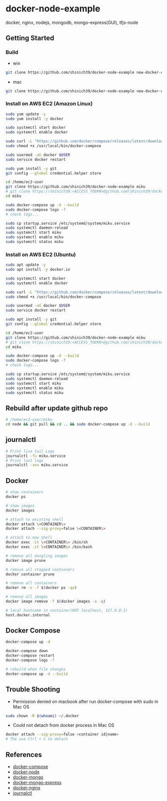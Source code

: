 # docker-node-example

docker, nginx, nodejs, mongodb, mongo-express(GUI), tfjs-node

## Getting Started

### Build

- win

```sh
git clone https://github.com/shinich39/docker-node-example new-docker-compose && cd new-docker-compose && rm -r -Force .git && cd ..
```

- mac

```sh
git clone https://github.com/shinich39/docker-node-example new-docker-compose && cd new-docker-compose && rm -rf .git && cd ..
```

### Install on AWS EC2 (Amazon Linux)

```sh
sudo yum update -y
sudo yum install -y docker

sudo systemctl start docker
sudo systemctl enable docker

sudo curl -L "https://github.com/docker/compose/releases/latest/download/docker-compose-$(uname -s)-$(uname -m)" -o /usr/local/bin/docker-compose
sudo chmod +x /usr/local/bin/docker-compose

sudo usermod -aG docker $USER
sudo service docker restart

sudo yum install -y git 
git config --global credential.helper store

cd /home/ec2-user
git clone https://github.com/shinich39/docker-node-example miku
# git clone https://shinich39:<ACCESS_TOEKN>@github.com/shinich39/docker-node-example.git miku
cd miku

sudo docker-compose up -d --build
sudo docker-compose logs -f
# check logs...

sudo cp startup.service /etc/systemd/system/miku.service
sudo systemctl daemon-reload
sudo systemctl start miku
sudo systemctl enable miku
sudo systemctl status miku
```

### Install on AWS EC2 (Ubuntu)

```sh
sudo apt update -y
sudo apt install -y docker.io

sudo systemctl start docker
sudo systemctl enable docker

sudo curl -L "https://github.com/docker/compose/releases/latest/download/docker-compose-$(uname -s)-$(uname -m)" -o /usr/local/bin/docker-compose
sudo chmod +x /usr/local/bin/docker-compose

sudo usermod -aG docker $USER
sudo service docker restart

sudo apt install -y git 
git config --global credential.helper store

cd /home/ec2-user
git clone https://github.com/shinich39/docker-node-example miku
# git clone https://shinich39:<ACCESS_TOEKN>@github.com/shinich39/docker-node-example.git miku
cd miku

sudo docker-compose up -d --build
sudo docker-compose logs -f
# check logs...

sudo cp startup.service /etc/systemd/system/miku.service
sudo systemctl daemon-reload
sudo systemctl start miku
sudo systemctl enable miku
sudo systemctl status miku
```

## Rebuild after update github repo

```sh
# /home/ec2-user/miku
cd node && git pull && cd .. && sudo docker-compose up -d --build
```

## journalctl

```sh 
# Print live tail Logs
journalctl -fu miku.service
# Print last logs
journalctl -xeu miku.service
```

## Docker

```sh
# show containers
docker ps

# show images
docker images

# attach to existing shell
docker attach \<CONTAINER\>
docker attach --sig-proxy=false \<CONTAINER\> 

# attach to new shell
docker exec -it \<CONTAINER\> /bin/sh
docker exec -it \<CONTAINER\> /bin/bash

# remove all dangling images 
docker image prune

# remove all stopped containers
docker container prune

# remove all containers
docker rm -v -f $(docker ps -qa)

# remove all images
docker image remove -f $(docker images -a -q)

# local hostname in container(NOT localhost, 127.0.0.1)
host.docker.internal
```

## Docker Compose

```sh
docker-compose up -d

docker-compose down
docker-compose restart
docker-compose logs -f

# rebuild when file changes
docker-compose up -d --build
```

## Trouble Shooting

- Permission denied on macbook after run docker-compose with sudo in Mac OS

```sh
sudo chown -R $(whoami) ~/.docker
```

- Could not detach from docker process in Mac OS

```sh
docker attach --sig-proxy=false <container id|name>
# The use Ctrl + C to detach
```

## References

- [docker-compose](https://docs.docker.com/compose/)
- [docker-node](https://hub.docker.com/_/node)
- [docker-mongo](https://hub.docker.com/_/mongo)
- [docker-mongo-express](https://hub.docker.com/_/mongo-express)
- [docker-nginx](https://hub.docker.com/_/nginx)
- [journalctl](https://www.commandlinux.com/man-page/man1/journalctl.1.html)